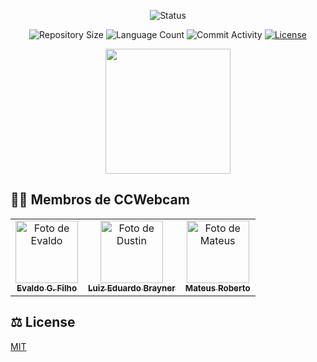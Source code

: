 <p align="center">
  <img
    src="https://img.shields.io/badge/Status-Em%20desenvolvimento-green?style=flat-square"
    alt="Status"
  />
</p>

<p align="center">
  <img
    src="https://img.shields.io/github/repo-size/P-E-N-T-E-S/Tabuleiro_Circular?style=flat"
    alt="Repository Size"
  />
  <img
    src="https://img.shields.io/github/languages/count/P-E-N-T-E-S/Tabuleiro_Circular?style=flat&logo=python"
    alt="Language Count"
  />
  <img
    src="https://img.shields.io/github/commit-activity/t/P-E-N-T-E-S/Tabuleiro_Circular?style=flat&logo=github"
    alt="Commit Activity"
  />
  <a href="LICENSE.md"
    ><img
      src="https://img.shields.io/github/license/P-E-N-T-E-S/Tabuleiro_Circular"
      alt="License"
  /></a>
</p>

<p align="center">
  <img
    width="200"
    display="inline-block"
    src="https://www.blogs.unicamp.br/zero/wp-content/uploads/sites/187/2021/05/7round-2.png"
  />
</p>

## 👩‍💻 Membros de CCWebcam

<table>
  <tr>
    <td align="center">
      <a href="https://github.com/evaldocunhaf">
        <img src="https://avatars3.githubusercontent.com/evaldocunhaf" width="100px;" alt="Foto de Evaldo"/><br>
        <sub>
          <b>Evaldo G. Filho</b>
        </sub>
      </a>
    </td>
    <td align="center">
      <a href="https://github.com/Luiz-Edu0202">
        <img src="https://avatars.githubusercontent.com/Luiz-Edu0202" width="100px;" alt="Foto de Dustin"/><br>
        <sub>
          <b>Luiz Eduardo Brayner</b>
        </sub>
      </a>
    </td>
      <td align="center">
      <a href="https://github.com/mateusioliveira">
        <img src="https://avatars.githubusercontent.com/mateusioliveira" width="100px;" alt="Foto de Mateus"/><br>
        <sub>
          <b>Mateus Roberto</b>
        </sub>
      </a>
    </td>
  </tr>
</table>


## ⚖️ License

[MIT](https://github.com/P-E-N-T-E-S/Archives.Sol/blob/Tabuleiro_Circular/LICENSE)

